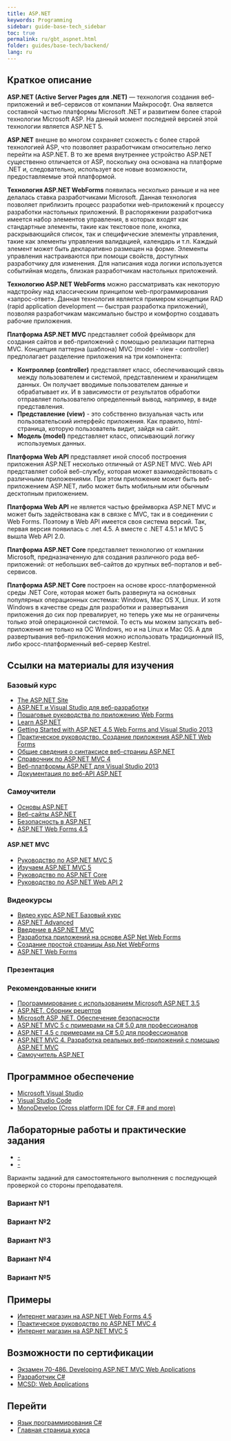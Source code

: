 ```yaml
---
title: ASP.NET
keywords: Programming
sidebar: guide-base-tech_sidebar
toc: true
permalink: ru/gbt_aspnet.html
folder: guides/base-tech/backend/
lang: ru
---
```


## Краткое описание

**ASP.NET (Active Server Pages для .NET)** — технология создания веб-приложений и веб-сервисов от компании Майкрософт. Она является составной частью платформы Microsoft .NET и развитием более старой технологии Microsoft ASP. На данный момент последней версией этой технологии является ASP.NET 5.

**ASP.NET** внешне во многом сохраняет схожесть с более старой технологией ASP, что позволяет разработчикам относительно легко перейти на ASP.NET. В то же время внутреннее устройство ASP.NET существенно отличается от ASP, поскольку она основана на платформе .NET и, следовательно, использует все новые возможности, предоставляемые этой платформой.

**Технология ASP.NET WebForms** появилась несколько раньше и на нее делалась ставка разработчиками Microsoft. Данная технология позволяет приблизить процесс разработки web-приложений к процессу разработки настольных приложений. В распоряжении разработчика имеется набор элементов управления, в которых входят как стандартные элементы, такие как текстовое поле, кнопка,  раскрывающийся список, так и специфические элементы управления, такие как элементы управления валидацией, календарь и т.п. Каждый элемент может быть декларативно размещен на форме. Элементы управления настраиваются при помощи свойств, доступных разработчику для изменения. Для написания кода логики используется событийная модель, близкая разработчикам настольных приложений.

**Технологию ASP.NET WebForms** можно рассматривать как некоторую надстройку над классическим принципом web-программирования «запрос-ответ».  Данная технология является примером концепции RAD (rapid application development — быстрая разработка приложений), позволяя разработчикам максимально быстро и комфортно создавать рабочие приложения. 

**Платформа ASP.NET MVC** представляет собой фреймворк для создания сайтов и веб-приложений с помощью реализации паттерна MVC.
Концепция паттерна (шаблона) MVC (model - view - controller) предполагает разделение приложения на три компонента:
- **Контроллер (controller)** представляет класс, обеспечивающий связь между пользователем и системой, представлением и хранилищем данных. Он получает вводимые пользователем данные и обрабатывает их. И в зависимости от результатов обработки отправляет пользователю определенный вывод, например, в виде представления.
- **Представление (view)** - это собственно визуальная часть или пользовательский интерфейс приложения. Как правило, html-страница, которую пользователь видит, зайдя на сайт.
- **Модель (model)** представляет класс, описывающий логику используемых данных.

**Платформа Web API** представляет иной способ построения приложения ASP.NET несколько отличный от ASP.NET MVC. Web API представляет собой веб-службу, которая может взаимодействовать с различными приложениями. При этом приложение может быть веб-приложением ASP.NET, либо может быть мобильным или обычным десктопным приложением.

**Платформа Web API** не является частью фреймворка ASP.NET MVC и может быть задействована как в связке с MVC, так и в соединении с Web Forms. Поэтому в Web API имеется своя система версий. Так, первая версия появилась с .net 4.5. А вместе с .NET 4.5.1 и MVC 5 вышла Web API 2.0.

**Платформа ASP.NET Core** представляет технологию от компании Microsoft, предназначенную для создания различного рода веб-приложений: от небольших веб-сайтов до крупных веб-порталов и веб-сервисов.

**Платформа ASP.NET Core** построен на основе кросс-платформенной среды .NET Core, которая может быть развернута на основных популярных операционных системах: Windows, Mac OS X, Linux. И хотя Windows в качестве среды для разработки и развертывания приложения до сих пор превалирует, но теперь уже мы не ограничены только этой операционной системой. То есть мы можем запускать веб-приложения не только на ОС Windows, но и на Linux и Mac OS. А для развертывания веб-приложения можно использовать традиционный IIS, либо кросс-платформенный веб-сервер Kestrel.

##  Ссылки на материалы для изучения

### Базовый курс

* [The ASP.NET Site](https://www.asp.net/)
* [ASP.NET и Visual Studio для веб-разработки](https://msdn.microsoft.com/ru-ru/library/dd566231.aspx)
* [Пошаговые руководства по приложению Web Forms](https://msdn.microsoft.com/ru-ru/library/c67263se(v=vs.90).aspx)
* [Learn ASP.NET](https://www.asp.net/learn)
* [Getting Started with ASP.NET 4.5 Web Forms and Visual Studio 2013](https://code.msdn.microsoft.com/Getting-Started-with-221c01f5/view/SourceCode#)
* [Практическое руководство. Создание приложения ASP.NET Web Forms](https://msdn.microsoft.com/ru-ru/library/hh987037(v=vs.110).aspx)
* [Общие сведения о синтаксисе веб-страниц ASP.NET](https://msdn.microsoft.com/ru-ru/library/k33801s3(v=vs.100).aspx)
* [Справочник по ASP.NET MVC 4](https://msdn.microsoft.com/ru-ru/library/gg416515(v=vs.108).aspx)
* [Веб-платформы ASP.NET для Visual Studio 2013](https://msdn.microsoft.com/ru-ru/library/dn467680(v=vs.108).aspx)
* [Документация по веб-API ASP.NET](https://msdn.microsoft.com/ru-ru/library/dn448365(v=vs.118).aspx)

### Самоучители

* [Основы ASP.NET](https://professorweb.ru/my/ASP_NET/base/level1/base_aspnet_index.php)
* [Веб-сайты ASP.NET](https://professorweb.ru/my/ASP_NET/sites/level1/)
* [Безопасность в ASP.NET](https://professorweb.ru/my/ASP_NET/security/level1/)
* [ASP.NET Web Forms 4.5](https://professorweb.ru/my/ASP_NET/webforms_4_5/level1/)

#### ASP.NET MVC

* [Руководство по ASP.NET MVC 5](http://metanit.com/sharp/mvc5/)
* [Изучаем ASP.NET MVC 5](https://professorweb.ru/my/ASP_NET/mvc/level1/)
* [Руководство по ASP.NET Core](http://metanit.com/sharp/aspnet5/)
* [Руководство по ASP.NET Web API 2](http://metanit.com/sharp/aspnet_webapi/)

### Видеокурсы

* [Видео курс ASP.NET Базовый курс](https://www.youtube.com/watch?v=VU-NObnc2jA&list=PLvItDmb0sZw8qA87QMQbx5RpPO_dfCGOy)
* [ASP.NET Advanced](https://www.youtube.com/watch?v=qiujcPFFinA&list=PLvItDmb0sZw_TRwlGr0BVFtS-sP3YaDMU)
* [Введение в ASP.NET MVC](https://mva.microsoft.com/ru/training-courses/-aspnet-mvc-8322?l=eTXjmit7_304984382)
* [Разработка приложений на основе ASP Net Web Forms](https://www.youtube.com/watch?v=VSsXD1JVRYQ&index=20&list=PLMv23B5LnJ9NJ_s4iuIaNen-DbvdR1dMq)
* [Создание простой страницы Asp.Net WebForms](https://www.youtube.com/watch?v=Ww6CVU4oS3k&index=1&list=PLIZicc8_ARKsGxB446wkS6vC-4OynaYIy)
* [ASP.NET Web Forms](https://channel9.msdn.com/Events/dotnetConf/2014/Web-Forms)

### Презентация

### Рекомендованные книги

* [Программирование с использованием Microsoft ASP.NET 3.5](http://www.ozon.ru/context/detail/id/4148051/)
* [ASP.NET. Сборник рецептов](http://www.ozon.ru/context/detail/id/28277279/)
* [Microsoft ASP .NET. Обеспечение безопасности](http://www.ozon.ru/context/detail/id/136359541/)
* [ASP.NET MVC 5 с примерами на C# 5.0 для профессионалов](http://www.ozon.ru/context/detail/id/29482313/)
* [ASP.NET 4.5 с примерами на C# 5.0 для профессионалов](http://www.ozon.ru/context/detail/id/26199321/)
* [ASP.NET MVC 4. Разработка реальных веб-приложений с помощью ASP.NET MVC](http://www.ozon.ru/context/detail/id/20343905/)
* [Самоучитель ASP.NET](http://www.ozon.ru/context/detail/id/28266738/)

## Программное обеспечение

* [Microsoft Visual Studio](https://www.visualstudio.com/downloads/)
* [Visual Studio Code](https://code.visualstudio.com/download)
* [MonoDevelop (Cross platform IDE for C#, F# and more)](http://www.monodevelop.com/)

## Лабораторные работы и практические задания

* [-]()
* [-]()

Варианты заданий для самостоятельного выполнения с последующей проверкой со стороны преподавателя.

### Вариант №1

### Вариант №2

### Вариант №3

### Вариант №4

### Вариант №5

## Примеры

* [Интернет магазин на ASP.NET Web Forms 4.5](https://professorweb.ru/my/ASP_NET/gamestore/level1/1_1.php)
* [Практическое руководство по ASP.NET MVC 4](http://metanit.com/sharp/helpdeskmvc/)
* [Интернет магазин на ASP.NET MVC 5](https://professorweb.ru/my/ASP_NET/gamestore/level2/2_1.php)

## Возможности по сертификации

* [Экзамен 70-486. Developing ASP.NET MVC Web Applications](https://www.microsoft.com/ru-ru/learning/exam-70-486.aspx)
* [Разработчик C#](https://geekbrains.ru/professions/microsoft_developer)
* [MCSD: Web Applications](https://www.microsoft.com/ru-ru/learning/mcsd-web-apps-certification.aspx)

## Перейти

* [Язык программирования С#](gbt_csharp.html)
* [Главная страница курса](gbt_landing-page.html)
